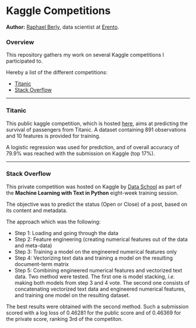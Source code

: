 # Kaggle Competitions

**Author:** [Raphael Berly](https://www.linkedin.com/in/raphaelberly), data scientist at [Erento](https://www.erento.com/info/jobs/).

### Overview

This repository gathers my work on several Kaggle competitions I participated to.

Hereby a list of the different competitions:

* [Titanic](#titanic)
* [Stack Overflow](#stack-overflow)


-----

### Titanic

This public kaggle competition, which is hosted [here](https://www.kaggle.com/c/titanic), aims at predicting the survival of passengers from Titanic. A dataset containing 891 observations and 10 features is provided for training.

A logistic regression was used for prediction, and of overall accuracy of 79.9% was reached with the submission on Kaggle (top 17%).

-----

### Stack Overflow

This private competition was hosted on Kaggle by [Data School](http://www.dataschool.io) as part of the **Machine Learning with Text in Python** eight-week training session.

The objective was to predict the status (Open or Close) of a post, based on its content and metadata.

The approach which was the following:

* Step 1: Loading and going through the data
* Step 2: Feature engineering (creating numerical features out of the data and meta-data)
* Step 3: Training a model on the engineered numerical features only
* Step 4: Vectorizing text data and training a model on the resulting document-term matrix
* Step 5: Combining engineered numerical features and vectorized text data. Two method were tested. The first one is model stacking, *i.e.* making both models from step 3 and 4 vote. The second one consists of concatenating vectorized text data and engineered numerical features, and training one model on the resulting dataset.

The best results were obtained with the second method. Such a submission scored with a log loss of 0.46281 for the public score and of 0.46369 for the private score, ranking 3rd of the competiton.
